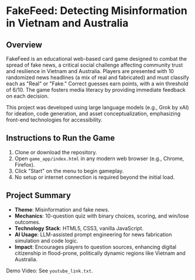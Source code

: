 # FakeFeed: Detecting Misinformation in Vietnam and Australia

## Overview
FakeFeed is an educational web-based card game designed to combat the spread of fake news, a critical social challenge affecting community trust and resilience in Vietnam and Australia. Players are presented with 10 randomized news headlines (a mix of real and fabricated) and must classify each as "Real" or "Fake." Correct guesses earn points, with a win threshold of 6/10. The game fosters media literacy by providing immediate feedback on each decision.

This project was developed using large language models (e.g., Grok by xAI) for ideation, code generation, and asset conceptualization, emphasizing front-end technologies for accessibility.

## Instructions to Run the Game
1. Clone or download the repository.
2. Open `game_app/index.html` in any modern web browser (e.g., Chrome, Firefox).
3. Click "Start" on the menu to begin gameplay.
4. No setup or internet connection is required beyond the initial load.

## Project Summary
- **Theme**: Misinformation and fake news.
- **Mechanics**: 10-question quiz with binary choices, scoring, and win/lose outcomes.
- **Technology Stack**: HTML5, CSS3, vanilla JavaScript.
- **AI Usage**: LLM-assisted prompt engineering for news fabrication simulation and code logic.
- **Impact**: Encourages players to question sources, enhancing digital citizenship in flood-prone, politically dynamic regions like Vietnam and Australia.

Demo Video: See `youtube_link.txt`.